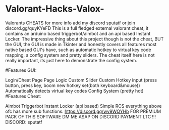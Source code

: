 # Valorant-Hacks-Valox-
Valorants CHEATS for more info add my discord sputatf or join discord.gg/quyKYeFD
This is a full fledged external valorant cheat, it contains an arduino based triggerbot/aimbot and an api based Instant Locker. The impressive thing about this project though is not the cheat, BUT the GUI, the GUI is made in Tkinter and honestly covers all features most native based GUI's have, such as automatic hotkey to virtual key code mapping, a config system and pretty sliders. The cheat itself here is not really important, its just here to demonstrate the config system.

#Features GUI:

Login/Cheat Page
Page Logic
Custom Slider
Custom Hotkey input (press button, press key, boom new hotkey set(both keyboard&mouse))
Automatically detects virtual key codes
Config System (pretty hot)
#Features Cheat:

Aimbot
Triggerbot
Instant Locker (api based)
Simple RCS everything above ofc has more sub functions.
https://discord.gg/wv9WQYHb
FOR PREMIUM PACK OF THIS SOFTWARE DM ME ASAP ON DISCORD PAYMENT LTC !!!
DISCORD: sputatf
